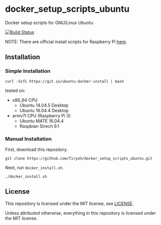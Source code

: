 # docker_setup_scripts_ubuntu
Docker setup scripts for GNU/Linux Ubuntu

[![Build Status](https://travis-ci.org/Tiryoh/docker_setup_scripts_ubuntu.svg?branch=master)](https://travis-ci.org/Tiryoh/docker_setup_scripts_ubuntu)

NOTE: There are official install scripts for Raspberry Pi [here](https://www.raspberrypi.org/blog/docker-comes-to-raspberry-pi/).

## Installation

### Simple Installation

```
curl -SsfL https://git.io/ubuntu-docker-install | bash
```

tested on:
* x86_64 CPU
  * Ubuntu 14.04.5 Desktop
  * Ubuntu 16.04.4 Desktop
* armv7l CPU (Raspberry Pi 3)
  * Ubuntu MATE 16.04.4
  * Raspbian Strech 9.1

### Manual Installation

First, download this repository.

```
git clone https://github.com/Tiryoh/docker_setup_scripts_ubuntu.git
```

Next, run `docker_install.sh`.

```
./docker_install.sh
```

## License

This repository is licensed under the MIT license, see [LICENSE]( ./LICENSE  ).

Unless attributed otherwise, everything in this repository is licensed under the MIT license.

